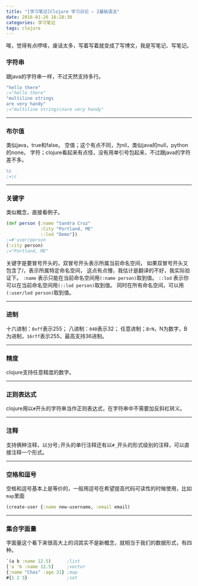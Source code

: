```yaml
---
title: "[学习笔记]Clojure 学习日记 — 2基础语法"
date: 2016-01-26 16:28:30
categories: 学习笔记
tags: clojure
---
```

唉，觉得有点啰嗦，废话太多，写着写着就变成了写博文，我是写笔记、写笔记。
<!--more-->

### 字符串
跟java的字符串一样，不过天然支持多行。
```clojure
"hello there"
;="hello there"
"multiline strings
are very handy"
;="multiline strings\nare very handy"  
```

- - -
### 布尔值
类似java，true和false。
空值；这个有点不同，为nil，类似java的null，python的none。
字符；clojure看起来有点怪，没有用单引号包起来，不过跟java的字符差不多。
```clojure
\c
;=\c 
```

- - -
### 关键字
类似概念，直接看例子。
```clojure
(def person {:name "Sandra Cruz"
             :City "Portland, ME"
             ::lod "Demo"})
;=#'user/person
(:city person)
;="Portland, ME" 
```
关键字是要冒号开头的，双冒号开头表示所属当前命名空间，
如果双冒号开头又包含了/，表示所属特定命名空间，
这点有点懵，我估计是翻译的不好，我实际验证下。
`:name` 表示只能在当前命名空间用`(:name person)`取到值。
`::lod` 表示你可以在当前命名空间用`(::lod person)`取到值。
同时在所有命名空间，可以用`(:user/lod person)`取到值。

- - -
### 进制
 十六进制：`0xff`表示255；
 八进制：`040`表示32；
 任意进制；`BrN`，N为数字，B为进制，`16rff`表示255，最高支持36进制。

- - -
### 精度
 clojure支持任意精度的数字。

- - -
### 正则表达式
 clojure用以`#`开头的字符串当作正则表达式，在字符串中不需要加反斜杠转义。

- - -
### 注释
支持俩种注释，以分号`;`开头的单行注释还有以`#_`开头的形式级别的注释，可以直接注释一个形式。

- - -
### 空格和逗号
空格和逗号基本上是等价的，一般用逗号在希望提高代码可读性的时候使用，比如`map`里面
```clojure
(create-user {:name new-username, :email email)
```

- - -
### 集合字面量
 字面量这个看下来很高大上的词其实不是新概念，就相当于我们的数据形式，有四种。
```clojure
`(a b :name 12.5)      ;list
['a 'b :name 12.5]     ;vector
{:name "Chas" :age 31} ;map
#{1 2 3}               ;set
```